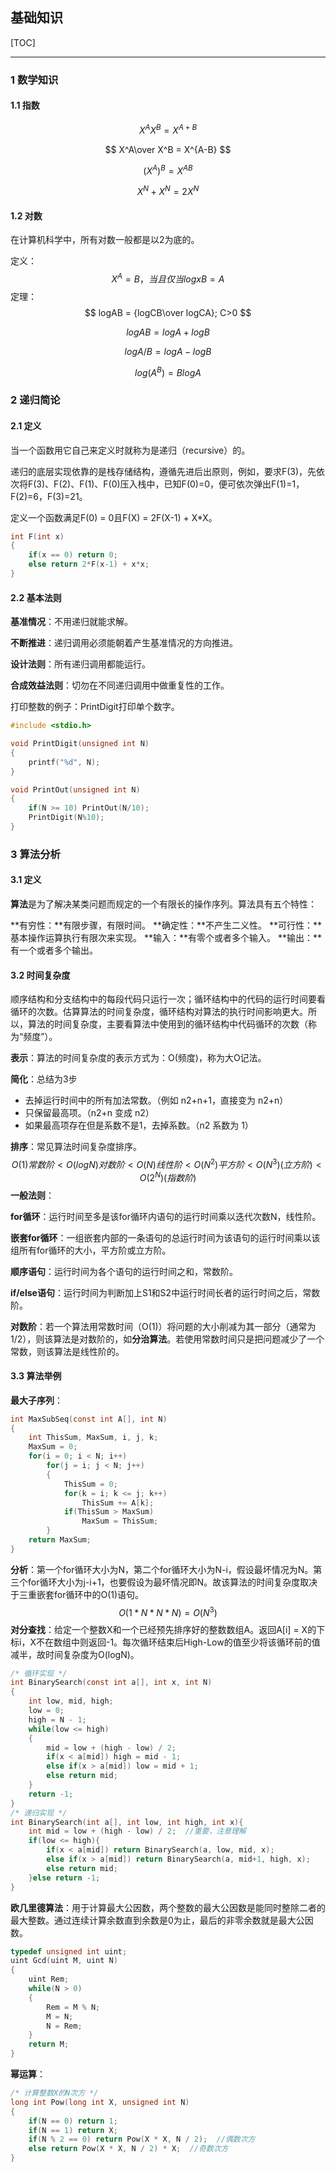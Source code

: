 ## 基础知识

[TOC]

------

### 1 数学知识

#### 1.1 指数

$$
X^AX^B = X^{A+B}
$$

$$
X^A\over X^B = X^{A-B}
$$

$$
(X^A)^B = X^{AB}
$$

$$
X^N + X^N = 2X^N
$$

#### 1.2 对数

在计算机科学中，所有对数一般都是以2为底的。

定义：
$$
X^A = B，当且仅当logxB = A
$$
定理：
$$
logAB = {logCB\over logCA}; C>0
$$

$$
logAB = logA + logB
$$

$$
logA/B = logA - logB
$$

$$
log(A^B) = BlogA
$$

### 2 递归简论

#### 2.1 定义

当一个函数用它自己来定义时就称为是递归（recursive）的。

递归的底层实现依靠的是栈存储结构，遵循先进后出原则，例如，要求F(3)，先依次将F(3)、F(2)、F(1)、F(0)压入栈中，已知F(0)=0，便可依次弹出F(1)=1，F(2)=6，F(3)=21。

定义一个函数满足F(0) = 0且F(X) = 2F(X-1) + X*X。

```c
int F(int x)
{
	if(x == 0) return 0;
	else return 2*F(x-1) + x*x;
}
```

#### 2.2 基本法则

**基准情况**：不用递归就能求解。

**不断推进**：递归调用必须能朝着产生基准情况的方向推进。

**设计法则**：所有递归调用都能运行。

**合成效益法则**：切勿在不同递归调用中做重复性的工作。

打印整数的例子：PrintDigit打印单个数字。

```c
#include <stdio.h>

void PrintDigit(unsigned int N)
{
	printf("%d", N);
}

void PrintOut(unsigned int N)
{
	if(N >= 10) PrintOut(N/10);
	PrintDigit(N%10);
}
```

### 3 算法分析

#### 3.1 定义

**算法**是为了解决某类问题而规定的一个有限长的操作序列。算法具有五个特性：

**有穷性：**有限步骤，有限时间。
**确定性：**不产生二义性。
**可行性：**基本操作运算执行有限次来实现。
**输入：**有零个或者多个输入。
**输出：**有一个或者多个输出。

#### 3.2 时间复杂度

顺序结构和分支结构中的每段代码只运行一次；循环结构中的代码的运行时间要看循环的次数。估算算法的时间复杂度，循环结构对算法的执行时间影响更大。所以，算法的时间复杂度，主要看算法中使用到的循环结构中代码循环的次数（称为“频度”）。

**表示**：算法的时间复杂度的表示方式为：O(频度)，称为大O记法。

**简化**：总结为3步

- 去掉运行时间中的所有加法常数。（例如 n2+n+1，直接变为 n2+n）
- 只保留最高项。（n2+n 变成 n2）
- 如果最高项存在但是系数不是1，去掉系数。（n2 系数为 1）

**排序**：常见算法时间复杂度排序。
$$
O(1)常数阶 < O(logN)对数阶 < O(N)线性阶 < O(N^2)平方阶 < O(N^3)(立方阶) < O(2^N) (指数阶)
$$
**一般法则**：

**for循环**：运行时间至多是该for循环内语句的运行时间乘以迭代次数N，线性阶。

**嵌套for循环**：一组嵌套内部的一条语句的总运行时间为该语句的运行时间乘以该组所有for循环的大小，平方阶或立方阶。

**顺序语句**：运行时间为各个语句的运行时间之和，常数阶。

**if/else语句**：运行时间为判断加上S1和S2中运行时间长者的运行时间之后，常数阶。

**对数阶**：若一个算法用常数时间（O(1)）将问题的大小削减为其一部分（通常为1/2），则该算法是对数阶的，如**分治算法**。若使用常数时间只是把问题减少了一个常数，则该算法是线性阶的。

#### 3.3 算法举例

**最大子序列**：

```c
int MaxSubSeq(const int A[], int N)
{
	int ThisSum, MaxSum, i, j, k;
	MaxSum = 0;
	for(i = 0; i < N; i++)
		for(j = i; j < N; j++)
		{
			ThisSum = 0;
			for(k = i; k <= j; k++)
				ThisSum += A[k];
			if(ThisSum > MaxSum)
				MaxSum = ThisSum;
		}
	return MaxSum;
}
```

**分析**：第一个for循环大小为N，第二个for循环大小为N-i，假设最坏情况为N。第三个for循环大小为j-i+1，也要假设为最坏情况即N。故该算法的时间复杂度取决于三重嵌套for循环中的O(1)语句。
$$
O(1*N*N*N) = O(N^3)
$$
**对分查找**：给定一个整数X和一个已经预先排序好的整数数组A。返回A[i] = X的下标i，X不在数组中则返回-1。每次循环结束后High-Low的值至少将该循环前的值减半，故时间复杂度为O(logN)。

```c
/* 循环实现 */
int BinarySearch(const int a[], int x, int N)
{
	int low, mid, high;
	low = 0;
	high = N - 1;
	while(low <= high)
	{
		mid = low + (high - low) / 2;
		if(x < a[mid]) high = mid - 1;
        else if(x > a[mid]) low = mid + 1;
        else return mid;
	}
	return -1;
}
/* 递归实现 */
int BinarySearch(int a[], int low, int high, int x){
    int mid = low + (high - low) / 2;  //重要，注意理解
    if(low <= high){
        if(x < a[mid]) return BinarySearch(a, low, mid, x);
        else if(x > a[mid]) return BinarySearch(a, mid+1, high, x);
        else return mid;
    }else return -1;
}
```

**欧几里德算法**：用于计算最大公因数，两个整数的最大公因数是能同时整除二者的最大整数。通过连续计算余数直到余数是0为止，最后的非零余数就是最大公因数。

```c
typedef unsigned int uint;
uint Gcd(uint M, uint N)
{
    uint Rem;
    while(N > 0)
    {
        Rem = M % N;
        M = N;
        N = Rem;
    }
    return M;
}
```

**幂运算**：

```c
/* 计算整数X的N次方 */
long int Pow(long int X, unsigned int N)
{
    if(N == 0) return 1;
    if(N == 1) return X;
    if(N % 2 == 0) return Pow(X * X, N / 2);  //偶数次方
    else return Pow(X * X, N / 2) * X;  //奇数次方
}
```

